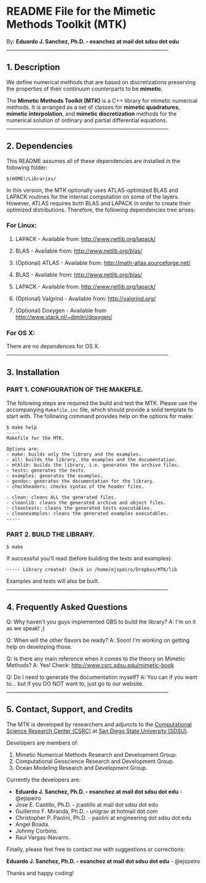 # README File for the Mimetic Methods Toolkit (MTK)

By: **Eduardo J. Sanchez, Ph.D. - esanchez at mail dot sdsu dot edu**
    __________________________________________________________________

## 1. Description

We define numerical methods that are based on discretizations preserving the
properties of their continuum counterparts to be **mimetic**.

The **Mimetic Methods Toolkit (MTK)** is a C++ library for mimetic numerical
methods. It is arranged as a set of classes for **mimetic quadratures**,
**mimetic interpolation**, and **mimetic discretization** methods for the
numerical solution of ordinary and partial differential equations.
    __________________________________________________________________

## 2. Dependencies

This README assumes all of these dependencies are installed in the following
folder:

```
$(HOME)/Libraries/
```

In this version, the MTK optionally uses ATLAS-optimized BLAS and LAPACK
routines for the internal computation on some of the layers. However, ATLAS
requires both BLAS and LAPACK in order to create their optimized distributions.
Therefore, the following dependencies tree arises:

### For Linux:

1. LAPACK - Available from: http://www.netlib.org/lapack/
  1. BLAS - Available from: http://www.netlib.org/blas/

2. (Optional) ATLAS - Available from: http://math-atlas.sourceforge.net/
  1. BLAS - Available from: http://www.netlib.org/blas/
  2. LAPACK - Available from: http://www.netlib.org/lapack/

3. (Optional) Valgrind - Available from: http://valgrind.org/

4. (Optional) Doxygen - Available from http://www.stack.nl/~dimitri/doxygen/

### For OS X:

There are no dependences for OS X.
    __________________________________________________________________

## 3. Installation

### PART 1. CONFIGURATION OF THE MAKEFILE.

The following steps are required the build and test the MTK. Please use the
accompanying `Makefile.inc` file, which should provide a solid template to
start with. The following command provides help on the options for make:

```
$ make help
-----
Makefile for the MTK.

Options are:
- make: builds only the library and the examples.
- all: builds the library, the examples and the documentation.
- mtklib: builds the library, i.e. generates the archive files.
- tests: generates the tests.
- examples: generates the examples.
- gendoc: generates the documentation for the library.
- checkheaders: checks syntax of the header files.

- clean: cleans ALL the generated files.
- cleanlib: cleans the generated archive and object files.
- cleantests: cleans the generated tests executables.
- cleanexamples: cleans the generated examples executables.
-----
```

### PART 2. BUILD THE LIBRARY.

```
$ make
```

If successful you'll read (before building the tests and examples):

```
----- Library created! Check in /home/ejspeiro/Dropbox/MTK/lib
```

Examples and tests will also be built.
    __________________________________________________________________

## 4. Frequently Asked Questions

Q: Why haven't you guys implemented GBS to build the library?
A: I'm on it as we speak! ;)

Q: When will the other flavors be ready?
A: Soon! I'm working on getting help on developing those.

Q: Is there any main reference when it comes to the theory on Mimetic Methods?
A: Yes! Check: http://www.csrc.sdsu.edu/mimetic-book

Q: Do I need to generate the documentation myself?
A: You can if you want to... but if you DO NOT want to, just go to our website.
    __________________________________________________________________

## 5. Contact, Support, and Credits

The MTK is developed by researchers and adjuncts to the
[Computational Science Research Center (CSRC)](http://www.csrc.sdsu.edu/)
at [San Diego State University (SDSU)](http://www.sdsu.edu/).

Developers are members of:

1. Mimetic Numerical Methods Research and Development Group.
2. Computational Geoscience Research and Development Group.
3. Ocean Modeling Research and Development Group.

Currently the developers are:

- **Eduardo J. Sanchez, Ph.D. - esanchez at mail dot sdsu dot edu** - @ejspeiro
- Jose E. Castillo, Ph.D. - jcastillo at mail dot sdsu dot edu
- Guillermo F. Miranda, Ph.D. - unigrav at hotmail dot com
- Christopher P. Paolini, Ph.D. - paolini at engineering dot sdsu dot edu
- Angel Boada.
- Johnny Corbino.
- Raul Vargas-Navarro.

Finally, please feel free to contact me with suggestions or corrections:

**Eduardo J. Sanchez, Ph.D. - esanchez at mail dot sdsu dot edu** - @ejspeiro

Thanks and happy coding!
